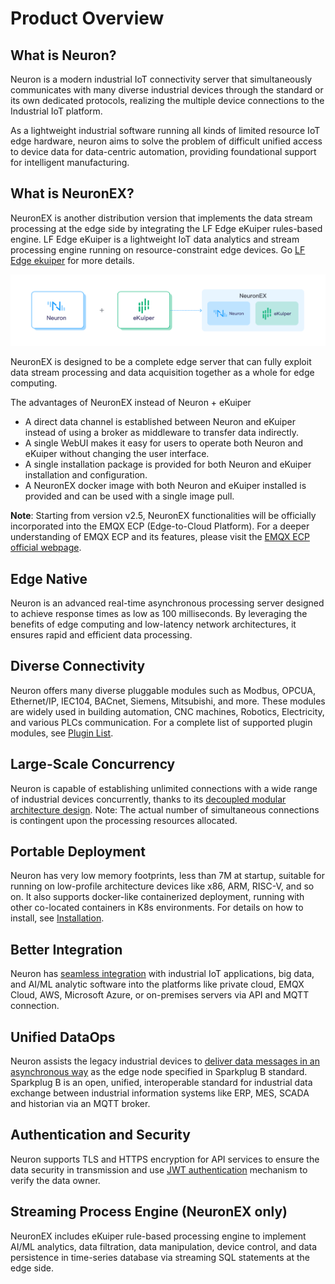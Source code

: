 # Product Overview

## What is Neuron?

Neuron is a modern industrial IoT connectivity server that simultaneously communicates with many diverse industrial devices through the standard or its own dedicated protocols, realizing the multiple device connections to the Industrial IoT platform.

As a lightweight industrial software running all kinds of limited resource IoT edge hardware, neuron aims to solve the problem of difficult unified access to device data for data-centric automation, providing foundational support for intelligent manufacturing.

## What is NeuronEX?

NeuronEX is another distribution version that implements the data stream processing at the edge side by integrating the LF Edge eKuiper rules-based engine. LF Edge eKuiper is a lightweight IoT data analytics and stream processing engine running on resource-constraint edge devices. Go [LF Edge ekuiper](https://ekuiper.org/) for more details.

![NeuronEX](./introduction/assets/neuronex.png)

NeuronEX is designed to be a complete edge server that can fully exploit data stream processing and data acquisition together as a whole for edge computing.

The advantages of NeuronEX instead of Neuron + eKuiper
* A direct data channel is established between Neuron and eKuiper instead of using a broker as middleware to transfer data indirectly.
* A single WebUI makes it easy for users to operate both Neuron and eKuiper without changing the user interface.
* A single installation package is provided for both Neuron and eKuiper installation and configuration.
* A NeuronEX docker image with both Neuron and eKuiper installed is provided and can be used with a single image pull.

**Note**: Starting from version v2.5, NeuronEX functionalities will be officially incorporated into the EMQX ECP (Edge-to-Cloud Platform). For a deeper understanding of EMQX ECP and its features, please visit the [EMQX ECP official webpage](https://www.emqx.com/en/products/emqx-ecp).

## Edge Native

Neuron is an advanced real-time asynchronous processing server designed to achieve response times as low as 100 milliseconds. By leveraging the benefits of edge computing and low-latency network architectures, it ensures rapid and efficient data processing.

## Diverse Connectivity

Neuron offers many diverse pluggable modules such as Modbus, OPCUA, Ethernet/IP, IEC104, BACnet, Siemens, Mitsubishi, and more. These modules are widely used in building automation, CNC machines, Robotics, Electricity, and various PLCs communication. For a complete list of supported plugin modules, see [Plugin List](./introduction/plugin-list/plugin-list.md).

## Large-Scale Concurrency

Neuron is capable of establishing unlimited connections with a wide range of industrial devices concurrently, thanks to its [decoupled modular architecture design](./introduction/architecture/architecture.md). Note: The actual number of simultaneous connections is contingent upon the processing resources allocated.

## Portable Deployment

Neuron has very low memory footprints, less than 7M at startup, suitable for running on low-profile architecture devices like x86, ARM, RISC-V, and so on. It also supports docker-like containerized deployment, running with other co-located containers in K8s environments. For details on how to install, see [Installation](./installation/installation.md). 

## Better Integration

Neuron has [seamless integration](./integration/integration.md) with industrial IoT applications, big data, and AI/ML analytic software into the platforms like private cloud, EMQX Cloud, AWS, Microsoft Azure, or on-premises servers via API and MQTT connection.

## Unified DataOps

Neuron assists the legacy industrial devices to [deliver data messages in an asynchronous way](./use-cases/use_cases.md#mqtt-sparkplugb-solution) as the edge node specified in Sparkplug B standard. Sparkplug B is an open, unified, interoperable standard for industrial data exchange between industrial information systems like ERP, MES, SCADA and historian via an MQTT broker.

## Authentication and Security

Neuron supports TLS and HTTPS encryption for API services to ensure the data security in transmission and use [JWT authentication](./http-api/jwt.md) mechanism to verify the data owner.

## Streaming Process Engine (NeuronEX only)

NeuronEX includes eKuiper rule-based processing engine to implement AI/ML analytics, data filtration, data manipulation, device control, and data persistence in time-series database via streaming SQL statements at the edge side.
